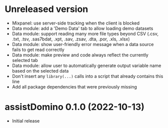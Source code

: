 # Unreleased version

- Mixpanel: use server-side tracking when the client is blocked
- Data module: add a 'Demo Data' tab to allow loading demo datasets
- Data module: support reading many more file types beyond CSV (.csv, .txt, .tsv, .sas7bdat, .xpt, .sav, .zsav, .dta, .por, .xls, .xlsx)
- Data module: show user-friendly error message when a data source fails to get read correctly 
- Data module: make preview and code always reflect the currently selected tab
- Data module: allow user to automatically generate output variable name based on the selected data
- Don't insert any `library(...)` calls into a script that already contains this line 
- Add all package dependencies that were previously missing

# assistDomino 0.1.0 (2022-10-13)

- Initial release
